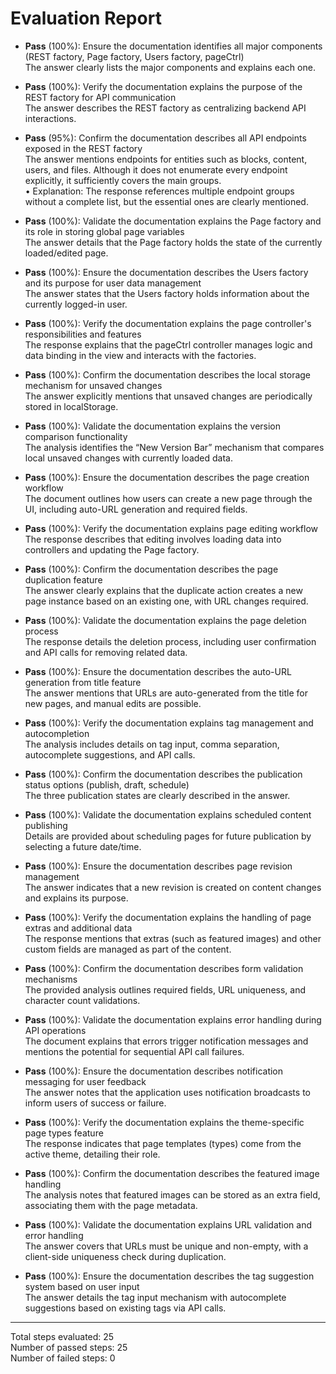 # Evaluation Report

- **Pass** (100%): Ensure the documentation identifies all major components (REST factory, Page factory, Users factory, pageCtrl)  
  The answer clearly lists the major components and explains each one.

- **Pass** (100%): Verify the documentation explains the purpose of the REST factory for API communication  
  The answer describes the REST factory as centralizing backend API interactions.

- **Pass** (95%): Confirm the documentation describes all API endpoints exposed in the REST factory  
  The answer mentions endpoints for entities such as blocks, content, users, and files. Although it does not enumerate every endpoint explicitly, it sufficiently covers the main groups.  
  • Explanation: The response references multiple endpoint groups without a complete list, but the essential ones are clearly mentioned.

- **Pass** (100%): Validate the documentation explains the Page factory and its role in storing global page variables  
  The answer details that the Page factory holds the state of the currently loaded/edited page.

- **Pass** (100%): Ensure the documentation describes the Users factory and its purpose for user data management  
  The answer states that the Users factory holds information about the currently logged-in user.

- **Pass** (100%): Verify the documentation explains the page controller's responsibilities and features  
  The response explains that the pageCtrl controller manages logic and data binding in the view and interacts with the factories.

- **Pass** (100%): Confirm the documentation describes the local storage mechanism for unsaved changes  
  The answer explicitly mentions that unsaved changes are periodically stored in localStorage.

- **Pass** (100%): Validate the documentation explains the version comparison functionality  
  The analysis identifies the “New Version Bar” mechanism that compares local unsaved changes with currently loaded data.

- **Pass** (100%): Ensure the documentation describes the page creation workflow  
  The document outlines how users can create a new page through the UI, including auto-URL generation and required fields.

- **Pass** (100%): Verify the documentation explains page editing workflow  
  The response describes that editing involves loading data into controllers and updating the Page factory.

- **Pass** (100%): Confirm the documentation describes the page duplication feature  
  The answer clearly explains that the duplicate action creates a new page instance based on an existing one, with URL changes required.

- **Pass** (100%): Validate the documentation explains the page deletion process  
  The response details the deletion process, including user confirmation and API calls for removing related data.

- **Pass** (100%): Ensure the documentation describes the auto-URL generation from title feature  
  The answer mentions that URLs are auto-generated from the title for new pages, and manual edits are possible.

- **Pass** (100%): Verify the documentation explains tag management and autocompletion  
  The analysis includes details on tag input, comma separation, autocomplete suggestions, and API calls.

- **Pass** (100%): Confirm the documentation describes the publication status options (publish, draft, schedule)  
  The three publication states are clearly described in the answer.

- **Pass** (100%): Validate the documentation explains scheduled content publishing  
  Details are provided about scheduling pages for future publication by selecting a future date/time.

- **Pass** (100%): Ensure the documentation describes page revision management  
  The answer indicates that a new revision is created on content changes and explains its purpose.

- **Pass** (100%): Verify the documentation explains the handling of page extras and additional data  
  The response mentions that extras (such as featured images) and other custom fields are managed as part of the content.

- **Pass** (100%): Confirm the documentation describes form validation mechanisms  
  The provided analysis outlines required fields, URL uniqueness, and character count validations.

- **Pass** (100%): Validate the documentation explains error handling during API operations  
  The document explains that errors trigger notification messages and mentions the potential for sequential API call failures.

- **Pass** (100%): Ensure the documentation describes notification messaging for user feedback  
  The answer notes that the application uses notification broadcasts to inform users of success or failure.

- **Pass** (100%): Verify the documentation explains the theme-specific page types feature  
  The response indicates that page templates (types) come from the active theme, detailing their role.

- **Pass** (100%): Confirm the documentation describes the featured image handling  
  The analysis notes that featured images can be stored as an extra field, associating them with the page metadata.

- **Pass** (100%): Validate the documentation explains URL validation and error handling  
  The answer covers that URLs must be unique and non-empty, with a client-side uniqueness check during duplication.

- **Pass** (100%): Ensure the documentation describes the tag suggestion system based on user input  
  The answer details the tag input mechanism with autocomplete suggestions based on existing tags via API calls.

---

Total steps evaluated: 25  
Number of passed steps: 25  
Number of failed steps: 0